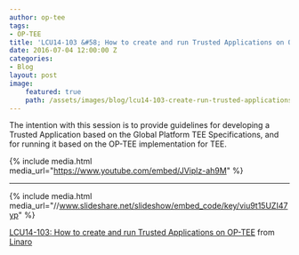 ```yaml
---
author: op-tee
tags: 
- OP-TEE
title: 'LCU14-103 &#58; How to create and run Trusted Applications on OP-TEE'
date: 2016-07-04 12:00:00 Z
categories:
- Blog
layout: post
image:
    featured: true
    path: /assets/images/blog/lcu14-103-create-run-trusted-applications-op-tee-image.jpg
---
```


The intention with this session is to provide guidelines for developing a Trusted Application based on the Global Platform TEE Specifications, and for running it based on the OP-TEE implementation for TEE.

{% include media.html media_url="https://www.youtube.com/embed/JViplz-ah9M" %}

--------

{% include media.html media_url="//www.slideshare.net/slideshow/embed_code/key/viu9t15UZI47yp" %}


[LCU14-103: How to create and run Trusted Applications on OP-TEE](https://www.slideshare.net/linaroorg/lcu14103-how-to-create-and-run-trusted-applications-on-optee) from [Linaro](http://www.slideshare.net/linaroorg)
